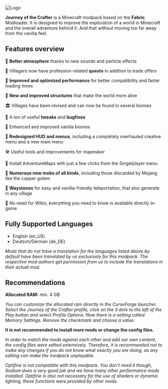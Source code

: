 ![Logo](https://i.imgur.com/wmnWKsx.png)

**Journey of the Crafter** is a Minecraft modpack based on the  **Fabric** Modloader. It is designed to improve the exploration of a world in Minecraft and the overall adventure behind it. And that without moving too far away from the vanilla feel.


## Features overview
🍂 **Better atmosphere** thanks to new sounds and particle effects

📜 Villagers now have profession-related **quests** in addition to trade offers

🚀 **Improved and optimized performance** for better compatibility and faster loading times

🗿 **New and improved structures** that make the world more alive

🏛️ Villages have been revised and can now be found in several biomes

🐛 A ton of useful **tweaks** and **bugfixes**

🌴 Enhanced and improved vanilla biomes

🧭 **Redesigned HUD and menus**, including a completely overhauled creative menu and a new main menu

🛠️ Useful tools and improvements for mapmaker

💾 Install AdventureMaps with just a few clicks from the Singelplayer menu

🐣 **Numerous new mobs of all kinds**, including those discarded by Mojang like the copper golem

🔮 **Waystones** for easy and vanilla-friendly teleportation, that also generate in any village

🤔 No need for Wikis, everything you need to know is available directly in-game

## Fully Supported Languages

- English (en_US)
- Deutsch/German (de_DE)

_Mods that do not have a translation for the languages listed above by default have been translated by us exclusively for this modpack. The respective mod authors get permission from us to include the translations in their actual mod._

## Recommendations
**Allocated RAM:** min. 4 GB

_You can customize the allocated ram directly in the CurseForge launcher. Select the Journey of the Crafter profile, click on the 3 dots to the left of the Play button and select Profile Options. Now there is a setting called Memory Settings. Remove the checkmark and choose a value._

**It is not recommended to install more mods or change the config files.**

_In order to match the mods against each other and add our own content, the config files were edited extensively. Therefore, it is recommended not to make any changes if you do not know what exactly you are doing, as any editing can make the modpack unplayable._

_Optifine is not compatible with this modpack. You don't need it though, Sodium does a very good job and we have many other performance mods installed. Optifine is also not necessary for the use of shaders or dynamic lighting, these functions were provided by other mods._
